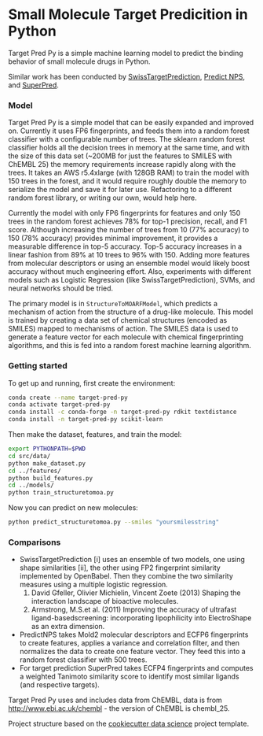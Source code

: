 # Small Molecule Target Predicition in Python
Target Pred Py is a simple machine learning model to predict the binding behavior of small molecule drugs in Python.

Similar work has been conducted by [SwissTargetPrediction](http://www.swisstargetprediction.ch/), [Predict NPS](https://www.predictnps.com/), and [SuperPred](http://prediction.charite.de/).

### Model
Target Pred Py is a simple model that can be easily expanded and improved on.
Currently it uses FP6 fingerprints, and feeds them into a random forest classifier with a configurable number of trees. 
The sklearn random forest classifier holds all the decision trees in memory at the same time, and with the size of this data set (~200MB for just the features to SMILES with ChEMBL 25) the memory requirements increase rapidly along with the trees. 
It takes an AWS r5.4xlarge (with 128GB RAM) to train the model with 150 trees in the forest, and it would require roughly double the memory to serialize the model and save it for later use. 
Refactoring to a different random forest library, or writing our own, would help here. 

Currently the model with only FP6 fingerprints for features and only 150 trees in the random forest achieves 78% for top-1 precision, recall, and F1 score. 
Although increasing the number of trees from 10 (77% accuracy) to 150 (78% accuracy) provides minimal improvement, it provides a measurable difference in top-5 accuracy.
Top-5 accuracy increases in a linear fashion from 89% at 10 trees to 96% with 150. 
Adding more features from molecular descriptors or using an ensemble model would likely boost accuracy without much engineering effort. 
Also, experiments with different models such as Logistic Regression (like SwissTargetPrediction), SVMs, and neural networks should be tried.  

The primary model is in `StructureToMOARFModel`, which predicts a mechanism of action from the structure of a drug-like molecule.
This model is trained by creating a data set of chemical structures (encoded as SMILES) mapped to mechanisms of action. 
The SMILES data is used to generate a feature vector for each molecule with chemical fingerprinting algorithms, and this is fed into a random forest machine learning algorithm.

### Getting started
To get up and running, first create the environment:
```bash
conda create --name target-pred-py
conda activate target-pred-py
conda install -c conda-forge -n target-pred-py rdkit textdistance
conda install -n target-pred-py scikit-learn
```
Then make the dataset, features, and train the model:
```bash
export PYTHONPATH=$PWD
cd src/data/
python make_dataset.py 
cd ../features/
python build_features.py
cd ../models/
python train_structuretomoa.py
```
Now you can predict on new molecules:
```bash
python predict_structuretomoa.py --smiles "yoursmilesstring"
```

### Comparisons 
* SwissTargetPrediction \[i] uses an ensemble of two models, one using shape similarities \[ii], the other using FP2 fingerprint similarity implemented by OpenBabel. 
Then they combine the two similarity measures using a multiple logistic regression.
    1. David Gfeller, Olivier Michielin, Vincent Zoete (2013) Shaping the interaction landscape of bioactive molecules.
    2. Armstrong, M.S.et al. (2011) Improving the accuracy of ultrafast ligand-basedscreening: incorporating lipophilicity into ElectroShape as an extra dimension.
* PredictNPS takes  Mold2 molecular descriptors and ECFP6 fingerprints to create features, applies a variance and correlation filter, and then normalizes the data to create one feature vector. 
They feed this into a random forest classifier with 500 trees. 
* For target prediction SuperPred takes ECFP4 fingerprints and computes a weighted Tanimoto similarity score to identify most similar ligands (and respective targets).



Target Pred Py uses and includes data from ChEMBL, data is from http://www.ebi.ac.uk/chembl - the version of ChEMBL is
chembl_25.

Project structure based on the [cookiecutter data science](https://drivendata.github.io/cookiecutter-data-science/) project template.